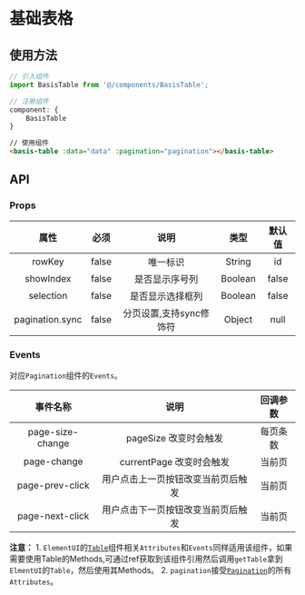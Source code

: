 # 基础表格
## 使用方法
```js
// 引入组件
import BasisTable from '@/components/BasisTable';
```
```js
// 注册组件
component: {
    BasisTable
}
```
```html
// 使用组件
<basis-table :data="data" :pagination="pagination"></basis-table>
```

## API
### Props

属性|必须|说明|类型|默认值
:---:|:---:|:---:|:---:|:---:
rowKey|false|唯一标识|String|id
showIndex|false|是否显示序号列|Boolean|false
selection|false|是否显示选择框列|Boolean|false
pagination.sync|false|分页设置,支持sync修饰符|Object|null

### Events
对应`Pagination`组件的`Events`。

事件名称|说明|回调参数
:---:|:---:|:---:
page-size-change|pageSize 改变时会触发|每页条数
page-change|currentPage 改变时会触发|当前页
page-prev-click|用户点击上一页按钮改变当前页后触发|当前页
page-next-click|用户点击下一页按钮改变当前页后触发|当前页

**注意：**
    1. `ElementUI`的[`Table`](https://element.eleme.cn/#/zh-CN/component/table)组件相关`Attributes`和`Events`同样适用该组件，如果需要使用Table的Methods,可通过ref获取到该组件引用然后调用`getTable`拿到`ElmentUI`的`Table`，然后使用其Methods。
    2. `pagination`接受[`Pagination`](https://element.eleme.cn/#/zh-CN/component/pagination)的所有`Attributes`。

<br/>
